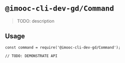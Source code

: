 # `@imooc-cli-dev-gd/Command`

> TODO: description

## Usage

```
const command = require('@imooc-cli-dev-gd/Command');

// TODO: DEMONSTRATE API
```
